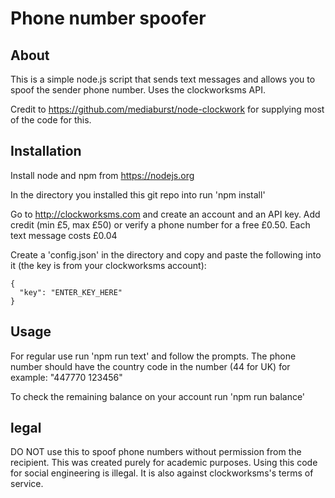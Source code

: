 # Phone number spoofer                                                     

## About

This is a simple node.js script that sends text messages and allows you to spoof the sender phone number. Uses the clockworksms API.

Credit to https://github.com/mediaburst/node-clockwork for supplying most of the code for this.

## Installation

Install node and npm from https://nodejs.org

In the directory you installed this git repo into run 'npm install'

Go to http://clockworksms.com and create an account and an API key. Add credit (min £5, max £50) or verify a phone number for a free £0.50. Each text message costs £0.04

Create a 'config.json' in the directory and copy and paste the following into it (the key is from your clockworksms account):

```
{
  "key": "ENTER_KEY_HERE"
}
```

## Usage

For regular use run 'npm run text' and follow the prompts. The phone number should have the country code in the number (44 for UK) for example: "447770 123456"

To check the remaining balance on your account run 'npm run balance'

## legal

DO NOT use this to spoof phone numbers without permission from the recipient. This was created purely for academic purposes. Using this code for social engineering is illegal. It is also against clockworksms's terms of service.
